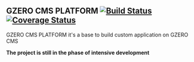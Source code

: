 ## GZERO CMS PLATFORM [![Build Status](https://travis-ci.org/GrupaZero/platform.png?branch=master)](https://travis-ci.org/GrupaZero/platform) [![Coverage Status](https://coveralls.io/repos/GrupaZero/platform/badge.png)](https://coveralls.io/r/GrupaZero/platform)

GZERO CMS PLATFORM it's a base to build custom application on GZERO CMS

**The project is still in the phase of intensive development**

